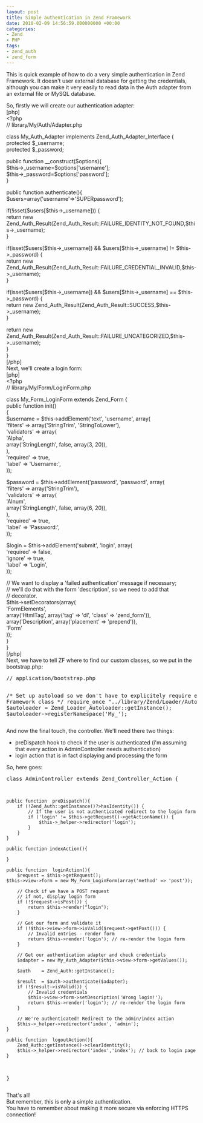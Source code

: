 ```yaml
---
layout: post
title: Simple authentication in Zend Framework
date: 2010-02-09 14:56:59.000000000 +00:00
categories:
- Zend 
- PHP
tags:
- zend_auth
- zend_form
---
```

<p>This is quick example of how to do a very simple authentication in Zend Framework. It doesn't user external database for getting the credentials, although you can make it very easily to read data in the Auth adapter from an external file or MySQL database.</p>
<p><!--more-->So, firstly we will create our authentication adapter:<br />
[php]<br />
&lt;?php<br />
// library/My/Auth/Adapter.php</p>
<p>class My_Auth_Adapter implements Zend_Auth_Adapter_Interface {<br />
	protected $_username;<br />
	protected $_password;</p>
<p>	public function __construct($options){<br />
		$this-&gt;_username=$options['username'];<br />
		$this-&gt;_password=$options['password'];<br />
	}</p>
<p>	public function authenticate(){<br />
		$users=array('username'=&gt;'SUPERpassword');</p>
<p>		if(!isset($users[$this-&gt;_username])) {<br />
			return new Zend_Auth_Result(Zend_Auth_Result::FAILURE_IDENTITY_NOT_FOUND,$this-&gt;_username);<br />
		}</p>
<p>		if(isset($users[$this-&gt;_username]) &amp;&amp; $users[$this-&gt;_username] != $this-&gt;_password) {<br />
			return new Zend_Auth_Result(Zend_Auth_Result::FAILURE_CREDENTIAL_INVALID,$this-&gt;_username);<br />
		}</p>
<p>		if(isset($users[$this-&gt;_username]) &amp;&amp; $users[$this-&gt;_username] == $this-&gt;_password) {<br />
			return new Zend_Auth_Result(Zend_Auth_Result::SUCCESS,$this-&gt;_username);<br />
		}</p>
<p>		return new Zend_Auth_Result(Zend_Auth_Result::FAILURE_UNCATEGORIZED,$this-&gt;_username);<br />
	}<br />
}<br />
[/php]<br />
Next, we'll create a login form:<br />
[php]<br />
&lt;?php<br />
// library/My/Form/LoginForm.php</p>
<p>class My_Form_LoginForm extends Zend_Form {<br />
    public function init()<br />
    {<br />
        $username = $this-&gt;addElement('text', 'username', array(<br />
            'filters'    =&gt; array('StringTrim', 'StringToLower'),<br />
            'validators' =&gt; array(<br />
                'Alpha',<br />
                array('StringLength', false, array(3, 20)),<br />
            ),<br />
            'required'   =&gt; true,<br />
            'label'      =&gt; 'Username:',<br />
        ));</p>
<p>        $password = $this-&gt;addElement('password', 'password', array(<br />
            'filters'    =&gt; array('StringTrim'),<br />
            'validators' =&gt; array(<br />
                'Alnum',<br />
                array('StringLength', false, array(6, 20)),<br />
            ),<br />
            'required'   =&gt; true,<br />
            'label'      =&gt; 'Password:',<br />
        ));</p>
<p>        $login = $this-&gt;addElement('submit', 'login', array(<br />
            'required' =&gt; false,<br />
            'ignore'   =&gt; true,<br />
            'label'    =&gt; 'Login',<br />
        ));</p>
<p>        // We want to display a 'failed authentication' message if necessary;<br />
        // we'll do that with the form 'description', so we need to add that<br />
        // decorator.<br />
        $this-&gt;setDecorators(array(<br />
            'FormElements',<br />
            array('HtmlTag', array('tag' =&gt; 'dl', 'class' =&gt; 'zend_form')),<br />
            array('Description', array('placement' =&gt; 'prepend')),<br />
            'Form'<br />
        ));<br />
    }<br />
}<br />
 [/php]<br />
Next, we have to tell ZF where to find our custom classes, so we put in the bootstrap.php:</p>
<pre lang="php" colla="+">
// application/bootstrap.php

/* Set up autoload so we don't have to explicitely require each Zend Framework class */
require_once "../library/Zend/Loader/Autoloader.php";
$autoloader = Zend_Loader_Autoloader::getInstance();
$autoloader->registerNamespace('My_');
</pre>
<p>And now the final touch, the controller. We'll need there two things:</p>
<ul>
<li>preDispatch hook to check if the user is authenticated (i'm assuming that every action in AdminController needs authentication)</li>
<li>login action that is in fact displaying and processing the form</li>
</ul>
<p>So, here goes:</p>
<pre lang="php" colla="+">
<?php // application/controllers/AdminController.php

class AdminController extends Zend_Controller_Action {
	
  	public function  preDispatch(){
        if (!Zend_Auth::getInstance()?>hasIdentity()) {
            // If the user is not authenticated redirect to the login form
        	if ('login' != $this->getRequest()->getActionName()) {
            	$this->_helper->redirector('login');
        	}
        }
    }
	
	public function indexAction(){

	}
	
	public function  loginAction(){
        $request = $this->getRequest();
	$this->view->form = new My_Form_LoginForm(array('method' => 'post'));
		
        // Check if we have a POST request
        // if not, display login form
        if (!$request->isPost()) {
        	return $this->render("login");
        }

        // Get our form and validate it
        if (!$this->view->form->isValid($request->getPost())) {
            // Invalid entries - render form
            return $this->render('login'); // re-render the login form
        }

        // Get our authentication adapter and check credentials
        $adapter = new My_Auth_Adapter($this->view->form->getValues());
        
        $auth    = Zend_Auth::getInstance();
        
        $result  = $auth->authenticate($adapter);
        if (!$result->isValid()) {
            // Invalid credentials
            $this->view->form->setDescription('Wrong login!');
            return $this->render('login'); // re-render the login form
        }

        // We're authenticated! Redirect to the admin/index action 
        $this->_helper->redirector('index', 'admin');
    }
    
    public function  logoutAction(){
        Zend_Auth::getInstance()->clearIdentity();
        $this->_helper->redirector('index','index'); // back to login page
    }
	
}
</pre>
<p>That's all!<br />
But remember, this is only a simple authentication.<br />
You have to remember about making it more secure via enforcing HTTPS connection!</p>
